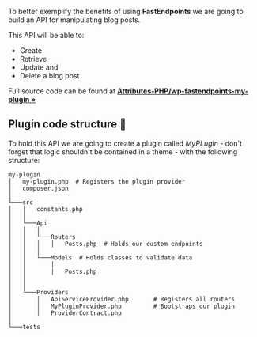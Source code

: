 To better exemplify the benefits of using **FastEndpoints** we are going to build an API for manipulating blog posts.

This API will be able to:

* Create
* Retrieve
* Update and
* Delete a blog post

Full source code can be found at **[Attributes-PHP/wp-fastendpoints-my-plugin »](https://github.com/Attributes-PHP/wp-fastendpoints-my-plugin)**

## Plugin code structure 🔨

To hold this API we are going to create a plugin called *MyPLugin* - don't forget that logic shouldn't
be contained in a theme - with the following structure:

```text
my-plugin
│   my-plugin.php  # Registers the plugin provider
│   composer.json
│
└───src
│   │   constants.php
│   │
│   └───Api
│   │   │
│   │   └───Routers
│   │   │   │   Posts.php  # Holds our custom endpoints
│   │   │
│   │   └───Models  # Holds classes to validate data
│   │       │
│   │       |   Posts.php
│   │
│   │
│   └───Providers
│       │   ApiServiceProvider.php       # Registers all routers
│       │   MyPluginProvider.php         # Bootstraps our plugin
│       │   ProviderContract.php
│
└───tests
```

